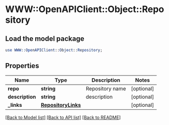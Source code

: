 # WWW::OpenAPIClient::Object::Repository

## Load the model package
```perl
use WWW::OpenAPIClient::Object::Repository;
```

## Properties
Name | Type | Description | Notes
------------ | ------------- | ------------- | -------------
**repo** | **string** | Repository name | [optional] 
**description** | **string** | description | [optional] 
**_links** | [**RepositoryLinks**](RepositoryLinks.md) |  | [optional] 

[[Back to Model list]](../README.md#documentation-for-models) [[Back to API list]](../README.md#documentation-for-api-endpoints) [[Back to README]](../README.md)


